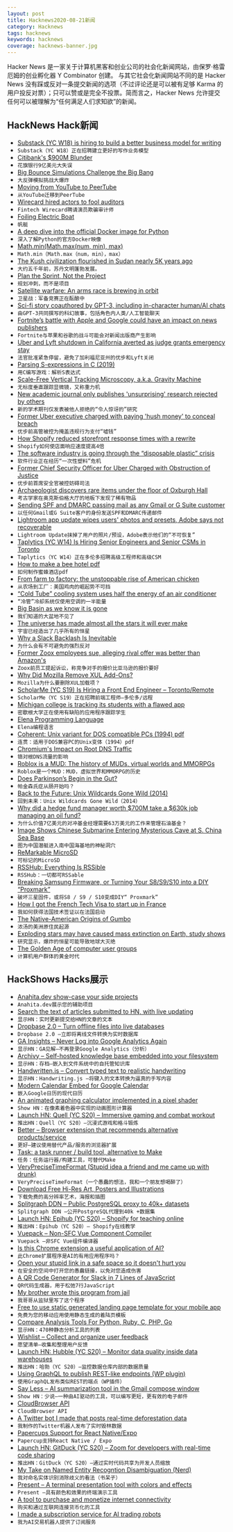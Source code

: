 ```yaml
---
layout: post
title: Hacknews2020-08-21新闻
category: Hacknews
tags: hacknews
keywords: hacknews
coverage: hacknews-banner.jpg
---
```


Hacker News 是一家关于计算机黑客和创业公司的社会化新闻网站，由保罗·格雷厄姆的创业孵化器 Y Combinator 创建。
与其它社会化新闻网站不同的是 Hacker News 没有踩或反对一条提交新闻的选项（不过评论还是可以被有足够 Karma 的用户投反对票）；只可以赞或是完全不投票。简而言之，Hacker News 允许提交任何可以被理解为“任何满足人们求知欲”的新闻。

## HackNews Hack新闻


- [Substack (YC W18) is hiring to build a better business model for writing](https://substack.com/jobs)
- `Substack（YC W18）正在招聘建立更好的写作业务模型`
- [Citibank's $900M Blunder](https://finshots.in/archive/citibank-billion-dollar-blunder/)
- `花旗银行9亿美元大失误`
- [Big Bounce Simulations Challenge the Big Bang](https://www.quantamagazine.org/big-bounce-simulations-challenge-the-big-bang-20200804/)
- `大反弹模拟挑战大爆炸`
- [Moving from YouTube to PeerTube](https://battlepenguin.com/tech/moving-from-youtube-to-peertube/)
- `从YouTube迁移到PeerTube`
- [Wirecard hired actors to fool auditors](https://www.manager-magazin.de/unternehmen/wirecard-jan-marsalek-soll-wirtschaftspruefer-ey-mit-schauspielern-getaeuscht-haben-a-00000000-0002-0001-0000-000172590382)
- `Fintech Wirecard聘请演员欺骗审计师`
- [Foiling Electric Boat](https://candelaspeedboat.com/)
- `帆艇`
- [A deep dive into the official Docker image for Python](https://pythonspeed.com/articles/official-python-docker-image/)
- `深入了解Python的官方Docker映像`
- [Math.min(Math.max(num, min), max)](https://twitter.com/jaffathecake/status/1296382880030044160)
- `Math.min（Math.max（num，min），max）`
- [The Kush civilization flourished in Sudan nearly 5K years ago](https://www.smithsonianmag.com/travel/sudan-land-kush-meroe-ancient-civilization-overlooked-180975498/)
- `大约五千年前，苏丹文明蓬勃发展。`
- [Plan the Sprint, Not the Project](https://critter.blog/2020/08/20/plan-the-sprint-not-the-project/)
- `规划冲刺，而不是项目`
- [Satellite warfare: An arms race is brewing in orbit](https://www.economist.com/science-and-technology/2020/08/15/an-arms-race-is-brewing-in-orbit)
- `卫星战：军备竞赛正在酝酿中`
- [Sci-fi story coauthored by GPT-3, including in-character human/AI chats](https://jamesyu.org/singular/)
- `由GPT-3共同撰写的科幻故事，包括角色内人类/人工智能聊天`
- [Fortnite’s battle with Apple and Google could have an impact on news publishers](https://www.niemanlab.org/2020/08/fortnites-battle-with-apple-and-google-could-have-an-impact-on-news-publishers-too/)
- `Fortnite与苹果和谷歌的战斗可能会对新闻出版商产生影响`
- [Uber and Lyft shutdown in California averted as judge grants emergency stay](https://www.theverge.com/2020/8/20/21377841/uber-lyft-california-judge-block-emergency-stay-employees)
- `法官批准紧急停留，避免了加利福尼亚州的优步和Lyft关闭`
- [Parsing S-expressions in C (2019)](https://benpaulhanna.com/writing-a-game-in-c-parsing-s-expressions.html)
- `用C编写游戏：解析S表达式`
- [Scale-Free Vertical Tracking Microscopy, a.k.a. Gravity Machine](https://gravitymachine.org/about/)
- `无标度垂直跟踪显微镜，又称重力机`
- [New academic journal only publishes 'unsurprising' research rejected by others](https://www.cbc.ca/radio/asithappens/as-it-happens-thursday-edition-1.5146761/new-academic-journal-only-publishes-unsurprising-research-rejected-by-others-1.5146765)
- `新的学术期刊仅发表被他人拒绝的“令人惊讶的”研究`
- [Former Uber executive charged with paying 'hush money' to conceal breach](https://www.npr.org/2020/08/20/904113981/former-uber-executive-charged-with-paying-hush-money-to-conceal-massive-breach)
- `优步前高管被控为掩盖违规行为支付“嘘钱”`
- [How Shopify reduced storefront response times with a rewrite](https://engineering.shopify.com/blogs/engineering/how-shopify-reduced-storefront-response-times-rewrite)
- `Shopify如何使店面响应速度提高4倍`
- [The software industry is going through the “disposable plastic” crisis](https://lwn.net/Articles/829123/)
- `软件行业正在经历“一次性塑料”危机`
- [Former Chief Security Officer for Uber Charged with Obstruction of Justice](https://www.justice.gov/usao-ndca/pr/former-chief-security-officer-uber-charged-obstruction-justice)
- `优步前首席安全官被控妨碍司法`
- [Archaeologist discovers rare items under the floor of Oxburgh Hall](https://www.nationaltrust.org.uk/oxburgh-hall/news/archaeologist-discovers-rare-items-under-the-floor-of-oxburgh-hall)
- `考古学家在奥克斯伯格大厅的地板下发现了稀有物品`
- [Sending SPF and DMARC passing mail as any Gmail or G Suite customer](https://ezh.es/blog/2020/08/the-confused-mailman-sending-spf-and-dmarc-passing-mail-as-any-gmail-or-g-suite-customer/)
- `以任何Gmail或G Suite客户的身份发送SPF和DMARC传递邮件`
- [Lightroom app update wipes users' photos and presets, Adobe says not recoverable](https://petapixel.com/2020/08/20/lightroom-app-update-wipes-users-photos-and-presets-adobe-says-they-are-not-recoverable/)
- `Lightroom Update抹掉了用户的照片/预设，Adobe表示他们的“不可恢复”`
- [Taplytics (YC W14) Is Hiring Senior Engineers and Senior CSMs in Toronto](https://taplytics.com/careers/)
- `Taplytics（YC W14）正在多伦多招聘高级工程师和高级CSM`
- [How to make a bee hotel pdf](https://www.foxleas.com/uploads/files/Bee%20Hotel%20page%20V4%20Nov%202015.pdf)
- `如何制作蜜蜂酒店pdf`
- [From farm to factory: the unstoppable rise of American chicken](https://www.theguardian.com/environment/2020/aug/17/from-farm-to-factory-the-unstoppable-rise-of-american-chicken)
- `从农场到工厂：美国鸡肉的崛起势不可挡`
- [“Cold Tube” cooling system uses half the energy of an air conditioner](https://newatlas.com/energy/cold-tube-cooling-air-conditioner/)
- `“冷管”冷却系统仅使用空调的一半能量`
- [Big Basin as we know it is gone](https://sempervirens.org/wildfires-in-big-basin-redwoods-state-park/)
- `我们知道的大盆地不见了`
- [The universe has made almost all the stars it will ever make](http://nautil.us/issue/89/the-dark-side/the-universe-has-made-almost-all-the-stars-it-will-ever-make)
- `宇宙已经造出了几乎所有的恒星`
- [Why a Slack Backlash Is Inevitable](https://bigtechnology.substack.com/p/why-a-slack-backlash-is-inevitable)
- `为什么会有不可避免的强烈反对`
- [Former Zoox employees sue, alleging rival offer was better than Amazon's](https://www.reuters.com/article/us-zoox-lawsuit-idUSKBN25G2TB)
- `Zoox前员工提起诉讼，称竞争对手的报价比亚马逊的报价要好`
- [Why Did Mozilla Remove XUL Add-Ons?](https://yoric.github.io/post/why-did-mozilla-remove-xul-addons/)
- `Mozilla为什么要删除XUL加载项？`
- [ScholarMe (YC S19) Is Hiring a Front End Engineer – Toronto/Remote](https://www.notion.so/scholarme/Senior-Frontend-Engineer-ScholarMe-YC-S19-23253664b6cb4eddb32ae9eafc5a661d)
- `ScholarMe（YC S19）正在招聘前端工程师–多伦多/远程`
- [Michigan college is tracking its students with a flawed app](https://techcrunch.com/2020/08/19/coronavirus-albion-security-flaws-app/)
- `密歇根大学正在使用有缺陷的应用程序跟踪学生`
- [Elena Programming Language](https://elena-lang.github.io/)
- `Elena编程语言`
- [Coherent: Unix variant for DOS compatible PCs (1994) pdf](https://www.autometer.de/unix4fun/coherent/ftp/manuals/COHERENT-4.2.pdf)
- `连贯：适用于DOS兼容PC的Unix变体（1994）pdf`
- [Chromium's Impact on Root DNS Traffic](https://blog.apnic.net/2020/08/21/chromiums-impact-on-root-dns-traffic/)
- `铬对根DNS流量的影响`
- [Roblox is a MUD: The history of MUDs, virtual worlds and MMORPGs](https://medium.com/@felipepepe/roblox-is-a-mud-the-history-of-virtual-worlds-muds-mmorpgs-12e41c4cb9b)
- `Roblox是一个MUD：MUD，虚拟世界和MMORPG的历史`
- [Does Parkinson’s Begin in the Gut?](https://www.scientificamerican.com/article/does-parkinsons-begin-in-the-gut/)
- `帕金森氏症从肠开始吗？`
- [Back to the Future: Unix Wildcards Gone Wild (2014)](https://www.defensecode.com/public/DefenseCode_Unix_WildCards_Gone_Wild.txt)
- `回到未来：Unix Wildcards Gone Wild（2014）`
- [Why did a hedge fund manager worth $700M take a $630k job managing an oil fund?](https://www.institutionalinvestor.com/article/b1mr3g654h58lp/Why-Did-a-Hedge-Fund-Manager-Worth-700-Million-Take-a-630-000-a-Year-Job-Managing-an-Oil-Fund)
- `为什么价值7亿美元的对冲基金经理需要63万美元的工作来管理石油基金？`
- [Image Shows Chinese Submarine Entering Mysterious Cave at S. China Sea Base](https://www.thedrive.com/the-war-zone/35837/image-shows-chinese-submarine-entering-mysterious-cave-facility-at-south-china-sea-base?)
- `图为中国潜艇进入南中国海基地的神秘洞穴`
- [ReMarkable MicroSD](http://www.davisr.me/projects/remarkable-microsd/)
- `可标记的MicroSD`
- [RSSHub: Everything Is RSSible](https://github.com/DIYgod/RSSHub)
- `RSSHub：一切都可RSSable`
- [Breaking Samsung Firmware, or Turning Your S8/S9/S10 into a DIY “Proxmark”](https://www.pentestpartners.com/security-blog/breaking-samsung-firmware-or-turning-your-s8-s9-s10-into-a-diy-proxmark/)
- `破坏三星固件，或将S8 / S9 / S10变成DIY“ Proxmark”`
- [How I got the French Tech Visa to start up in France](https://christianpetroske.com/how-i-got-the-french-tech-visa-to-start-my-company-in-france/)
- `我如何获得法国技术签证以在法国启动`
- [The Native-American Origins of Gumbo](https://www.atlasobscura.com/articles/native-american-gumbo)
- `浓汤的美洲原住民起源`
- [Exploding stars may have caused mass extinction on Earth, study shows](https://phys.org/news/2020-08-stars-mass-extinction-earth.html)
- `研究显示，爆炸的恒星可能导致地球大灭绝`
- [The Golden Age of computer user groups](https://arstechnica.com/information-technology/2020/08/the-golden-age-of-computer-user-groups/)
- `计算机用户群体的黄金时代`


## HackShows Hacks展示

- [ Anahita.dev show-case your side projects](https://www.anahita.dev/)
- `Anahita.dev展示您的辅助项目`
- [ Search the text of articles submitted to HN, with live updating](https://hndex.ml/)
- `显示HN：实时更新提交给HN的文章的文本`
- [ Dropbase 2.0 – Turn offline files into live databases](https://www.dropbase.io/)
- `Dropbase 2.0 –立即将离线文件转换为实时数据库`
- [ GA Insights – Never Log into Google Analytics Again](item?id=24199806)
- `显示HN：GA见解–不再登录Google Analytics（分析）`
- [ Archivy – Self-hosted knowledge base embedded into your filesystem](https://github.com/Uzay-G/archivy)
- `显示HN：存档–嵌入到文件系统中的自托管知识库`
- [ Handwritten.js – Convert typed text to realistic handwriting](https://github.com/alias-rahil/handwritten.js#README.md)
- `显示HN：Handwriting.js –将键入的文本转换为逼真的手写内容`
- [ Modern Calendar Embed for Google Calendar](https://gra0007.github.io/modern-cal-embed/)
- `嵌入Google日历的现代日历`
- [ An animated graphing calculator implemented in a pixel shader](https://fofpx.com/?pid=graphingcalculator)
- `Show HN：在像素着色器中实现的动画图形计算器`
- [Launch HN: Quell (YC S20) – Immersive gaming and combat workout](item?id=24210098)
- `推出HN：Quell（YC S20）–沉浸式游戏和格斗锻炼`
- [ Better – Browser extension that recommends alternative products/service](https://github.com/nileshtrivedi/better)
- `更好–建议使用替代产品/服务的浏览器扩展`
- [ Task: a task runner / build tool, alternative to Make](https://taskfile.dev/)
- `任务：任务运行器/构建工具，可替代Make`
- [ VeryPreciseTimeFormat (Stupid idea a friend and me came up with drunk)](https://ganymede.naeon.org/vptf/)
- `VeryPreciseTimeFormat（一个愚蠢的想法，我和一个朋友想喝醉了）`
- [ Download Free Hi-Res Art, Posters and Illustrations](https://www.artvee.com)
- `下载免费的高分辨率艺术，海报和插图`
- [ Splitgraph DDN – Public PostgreSQL proxy to 40k+ datasets](https://www.splitgraph.com#)
- `Splitgraph DDN –公开PostgreSQL代理到40k +数据集`
- [Launch HN: Epihub (YC S20) – Shopify for teaching online](item?id=24215376)
- `推出HN：Epihub（YC S20）– Shopify在线教学`
- [ Vuepack – Non-SFC Vue Component Compiler](https://github.com/garage11/vuepack)
- `Vuepack –非SFC Vue组件编译器`
- [ Is this Chrome extension a useful application of AI?](https://crammer.app/)
- `此Chrome扩展程序是AI的有用应用程序吗？`
- [ Open your stupid link in a safe space so it doesn't hurt you](https://ISOlation.SITE/?hnxxxxxxx)
- `在安全的空间中打开您的愚蠢链接，以免对您造成伤害`
- [ A QR Code Generator for Slack in 7 Lines of JavaScript](https://autocode.com/src/slack/slack-generate-qr-codes/)
- `QR代码生成器，用于松弛7行JavaScript`
- [ My brother wrote this program from jail](item?id=24218964)
- `我哥哥从监狱里写了这个程序`
- [ Free to use static generated landing page template for your mobile app](https://github.com/sandoche/Mobile-app-landingpage-template)
- `免费为您的移动应用使用静态生成的着陆页模板`
- [ Compare Analysis Tools For Python, Ruby, C, PHP, Go](https://analysis-tools.dev)
- `显示HN：470种静态分析工具的列表`
- [ Wishlist – Collect and organize user feedback](item?id=24221835)
- `愿望清单–收集和整理用户反馈`
- [Launch HN: Hubble (YC S20) – Monitor data quality inside data warehouses](item?id=24224355)
- `推出HN：哈勃（YC S20）–监控数据仓库内部的数据质量`
- [ Using GraphQL to publish REST-like endpoints (WP plugin)](https://github.com/GraphQLAPI/graphql-api-for-wp/blob/master/docs/en/modules/persisted-queries.md)
- `使用GraphQL发布类似REST的端点（WP插件）`
- [ Say Less – AI summarization tool in the Gmail compose window](https://sayless.email/)
- `Show HN：少说–一种由AI驱动的工具，可以编写更短，更有效的电子邮件`
- [ CloudBrowser API](https://github.com/dosyago/browsergap.js/blob/master/README.md)
- `CloudBrowser API`
- [ A Twitter bot I made that posts real-time deforestation data](https://twitter.com/ForestsWar)
- `我制作的Twitter机器人发布了实时毁林数据`
- [ Papercups Support for React Native/Expo](https://github.com/papercups-io/chat-widget-native)
- `Papercup支持React Native / Expo`
- [Launch HN: GitDuck (YC S20) – Zoom for developers with real-time code sharing](item?id=24228826)
- `推出HN：GitDuck（YC S20）–通过实时代码共享为开发人员缩放`
- [ My Take on Named Entity Recogntion Disambiguation (Nerd)](http://142.93.230.57)
- `我对命名实体识别消除歧义的看法（书呆子）`
- [ Present – A terminal presentation tool with colors and effects](https://github.com/vinayak-mehta/present)
- `Present –具有颜色和效果的终端演示工具`
- [ A tool to purchase and monetize internet connectivity](https://www.trekknet.com/)
- `购买和通过互联网连接货币化的工具`
- [ I made a subscription service for AI trading robots](https://lp.tickeron.com/aibotstickeroncom)
- `我为AI交易机器人提供了订阅服务`

